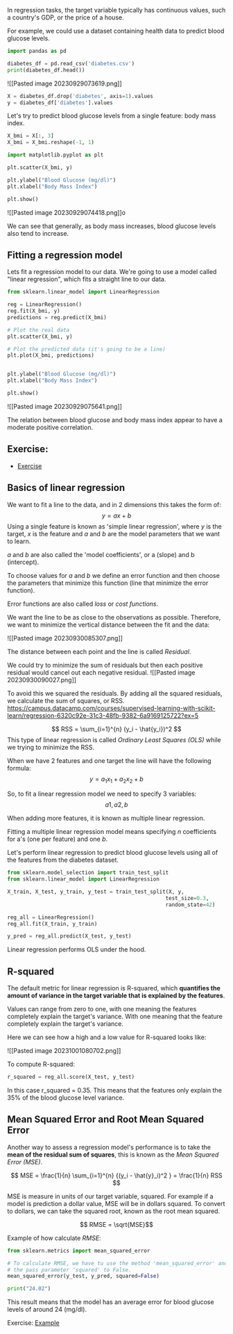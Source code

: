 In regression tasks, the target variable typically has continuous values, such a country's GDP, or the price of a house.

For example, we could use a dataset containing health data to predict blood glucose levels.

```python
import pandas as pd

diabetes_df = pd.read_csv('diabetes.csv')
print(diabetes_df.head())
```

![[Pasted image 20230929073619.png]]

```python
X = diabetes_df.drop('diabetes', axis=1).values
y = diabetes_df['diabetes'].values
```

Let's try to predict blood glucose levels from a single feature: body mass index.
```python
X_bmi = X[:, 3]
X_bmi = X_bmi.reshape(-1, 1)

import matplotlib.pyplot as plt

plt.scatter(X_bmi, y)

plt.ylabel("Blood Glucose (mg/dl)")
plt.xlabel("Body Mass Index")

plt.show()
```

![[Pasted image 20230929074418.png]]o

We can see that generally, as body mass increases, blood glucose levels also tend to increase.


## Fitting a regression model
Lets fit a regression model to our data. We're going to use a model called "linear regression", which fits a straight line to our data.


```python
from sklearn.linear_model import LinearRegression

reg = LinearRegression()
reg.fit(X_bmi, y)
predictions = reg.predict(X_bmi)

# Plot the real data
plt.scatter(X_bmi, y)

# Plot the predicted data (it's going to be a line)
plt.plot(X_bmi, predictions)


plt.ylabel("Blood Glucose (mg/dl)")
plt.xlabel("Body Mass Index")

plt.show()
```

![[Pasted image 20230929075641.png]]

The relation between blood glucose and body mass index appear to have a moderate positive correlation.

## Exercise:
- [Exercise](https://github.com/spuzi/machine_learning_training/blob/main/regression/00_creating_features.py)

## Basics of linear regression

We want to fit a line to the data, and in 2 dimensions this takes the form of:
$$ y = ax + b$$
Using a single feature is known as 'simple linear regression', where _y_ is the target, _x_ is the feature and  _a_ and _b_ are the model parameters that we want to learn.

_a_ and _b_ are also called the 'model coefficients', or a (slope) and b (intercept).

To choose values for _a_ and _b_ we define an error function and then choose the parameters that minimize this function (line that minimize the error function).

Error functions are also called _loss_ or _cost functions_. 

We want the line to be as close to the observations as possible. Therefore, we want to minimize the vertical distance between the fit and the data:

![[Pasted image 20230930085307.png]]

The distance between each point and the line is called _Residual_. 

We could try to minimize the sum of residuals but then each positive residual would cancel out each negative residual. 
![[Pasted image 20230930090027.png]]

To avoid this we squared the residuals. By adding all the squared residuals, we calculate the sum of squares, or RSS.
https://campus.datacamp.com/courses/supervised-learning-with-scikit-learn/regression-6320c92e-31c3-48fb-9382-6a9169125722?ex=5

$$ RSS = \sum_{i=1}^{n} (y_i - \hat{y_i})^2  $$
This type of linear regression is called _Ordinary Least Squares (OLS)_ while we trying to minimize the RSS. 

When we have 2 features and one target the line will have the following formula:
$$ y = a_1  x_1 + a_2 x_2 + b $$

So, to fit a linear regression model we need to specify 3 variables: 
$$a1, a2, b$$

When adding more features, it is known as multiple linear regression.

Fitting a multiple linear regression model means specifying _n_ coefficients for a's (one per feature) and one _b_.

Let's perform linear regression to predict blood glucose levels using all of the features from the diabetes dataset.

```python
from sklearn.model_selection import train_test_split
from sklearn.linear_model import LinearRegression

X_train, X_test, y_train, y_test = train_test_split(X, y, 
												   test_size=0.3, 
												   random_state=42)

reg_all = LinearRegression()
reg_all.fit(X_train, y_train)

y_pred = reg_all.predict(X_test, y_test)
```

Linear regression performs OLS under the hood. 

## R-squared

The default  metric for linear regression is R-squared, which __quantifies the amount of variance in the target variable that is explained by the features__.

Values can range from zero to one, with one meaning the features completely explain the target's variance. With one meaning that the feature completely explain the target's variance.

Here we can see how a high and a low value for R-squared looks like:

![[Pasted image 20231001080702.png]]

To compute R-squared:
```python
r_squared = reg_all.score(X_test, y_test)
```

In this case r_squared = 0.35. This means that the features only explain the 35% of the blood glucose level variance.


## Mean Squared Error and Root Mean Squared Error

Another way to assess a regression model's performance is to take the __mean of the residual sum of squares__, this is known as the _Mean Squared Error (MSE)_.

$$ MSE = \frac{1}{n} \sum_{i=1}^{n} {(y_i - \hat{y}_i)^2 } = \frac{1}{n} RSS $$

MSE is measure in units of our target variable, squared. For example if a model is prediction a dollar value, MSE will be in dollars squared. To convert to dollars, we can take the squared root, known as the root mean squared.

$$ RMSE = \sqrt{MSE}$$

Example of how calculate _RMSE_:
```python
from sklearn.metrics import mean_squared_error

# To calculate RMSE, we have tu use the method 'mean_squared_error' and
# the pass parameter 'squared' to False.
mean_squared_error(y_test, y_pred, squared=False)

print("24.02")
```

This result means that the model has an average error for blood glucose levels of around 24 (mg/dl).


Exercise: 
[Example](https://github.com/spuzi/machine_learning_training/blob/main/regression/01_multiple_linear_regression.py)

